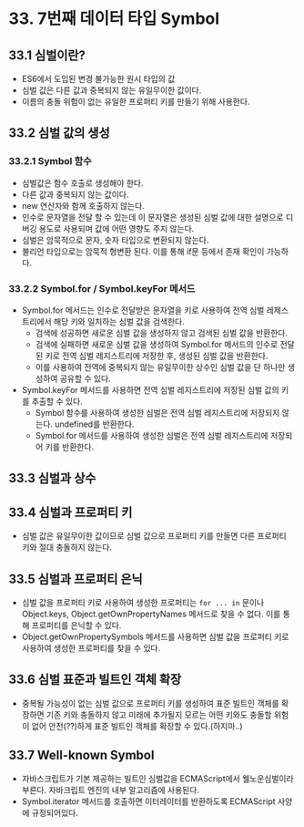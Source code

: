 # 33. 7번째 데이터 타입 Symbol

## 33.1 심벌이란?

- ES6에서 도입된 변경 불가능한 원시 타입의 값
- 심벌 값은 다른 값과 중복되지 않는 유일무이한 값이다.
- 이름의 충돌 위험이 없는 유일한 프로퍼티 키를 만들기 위해 사용한다.

## 33.2 심벌 값의 생성

### 33.2.1 Symbol 함수

- 심벌값은 함수 호출로 생성해야 한다.
- 다른 값과 중복되지 않는 값이다.
- new 연산자와 함께 호출하지 않는다.
- 인수로 문자열을 전달 할 수 있는데 이 문자열은 생성된 심벌 값에 대한 설명으로 디버깅 용도로 사용되며 값에 어떤 영향도 주지 않는다.
- 심벌은 암묵적으로 문자, 숫자 타입으로 변환되지 않는다.
- 불리언 타입으로는 암묵적 형변환 된다. 이를 통해 if문 등에서 존재 확인이 가능하다.

### 33.2.2 Symbol.for / Symbol.keyFor 메서드

- Symbol.for 메서드는 인수로 전달받은 문자열을 키로 사용하여 전역 심벌 레제스트리에서 해당 키와 일치하는 심벌 값을 검색한다.
  - 검색에 성공하면 새로운 심벌 값을 생성하지 않고 검색된 심벌 값을 반환한다.
  - 검색에 실패하면 새로운 심벌 값을 생성하여 Symbol.for 메서드의 인수로 전달된 키로 전역 심벌 레지스트리에 저장한 후, 생성된 심벌 값을 반환한다.
  - 이를 사용하여 전역에 중복되지 않는 유일무이한 상수인 심벌 값을 단 하나만 생성하여 공유할 수 있다.
- Symbol.keyFor 메서드를 사용하면 전역 심벌 레지스트리에 저장된 심벌 값의 키를 추출할 수 있다.
  - Symbol 함수를 사용하여 생성한 심벌은 전역 심벌 레지스트리에 저장되지 않는다. undefined를 반환한다.
  - Symbol.for 메서드를 사용하여 생성한 심벌은 전역 심벌 레지스트리에 저장되어 키를 반환한다.

## 33.3 심벌과 상수

## 33.4 심벌과 프로퍼티 키

- 심벌 값은 유일무이한 값이므로 심벌 값으로 프로퍼티 키를 만들면 다른 프로퍼티 키와 절대 충돌하지 않는다.

## 33.5 심벌과 프로퍼티 은닉

- 심벌 값을 프로퍼티 키로 사용하여 생성한 프로퍼티는 `for ... in` 문이나 Object.keys, Object.getOwnPropertyNames 메서드로 찾을 수 없다. 이를 통해 프로퍼티를 은닉할 수 있다.
- Object.getOwnPropertySymbols 메서드를 사용하면 심벌 값을 프로퍼티 키로 사용하여 생성한 프로퍼티를 찾을 수 있다.

## 33.6 심벌 표준과 빌트인 객체 확장

- 중복될 가능성이 없는 심벌 값으로 프로퍼티 키를 생성하여 표준 빌트인 객체를 확장하면 기존 키와 충돌하지 않고 미래에 추가될지 모르는 어떤 키와도 충돌할 위험이 없어 안전(??)하게 표준 빌트인 객체를 확장할 수 있다.(하지마..)

## 33.7 Well-known Symbol

- 자바스크립트가 기본 제공하는 빌트인 심벌값을 ECMAScript에서 웰노운심벌이라 부른다. 자바크립트 엔진의 내부 알고리즘에 사용된다.
- Symbol.iterator 메서드를 호출하면 이터레이터를 반환하도록 ECMAScript 사양에 규정되어있다.
